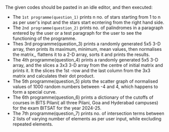 The given codes should be pasted in an idle editor, and then executed: </br>
- The `1st programme(question_1)` prints n no. of stars starting from 1 to n as per user's input and the stars start ecntering from the right hand side.</br>
- The `2nd programme(question_2)` prints no. of palindromes in a paragraph entered by the user or a test paragraph for the user to see the functioning of the programme.</br>
- Thes 3rd programme(question_3) prints a randomly generated 5x5 3-D array, then prints its maximum, minimum, mean values, then normalises the matrix,, flattens it to a 2-D array, sorts it and prints the results.</br>
- The 4th programme(question_4) prints a randomly generated 5x5 3-D array, and the slices a 3x3 3-D array from the centre of initial matrix and prints it. It the slices the 1st -row and the last column from the 3x3 matrix and calculates their dot product.</br>
- The 5th programme(question_5) plots the scatter graph of normalised values of 1000 random numbers between -4 and 4, which happens to form a special curve.</br>
- The 6th programme(question_6) prints a dictionary of the cutoffs of  courses in BITS Pilani( all three Pilani, Goa and Hyderabad campuses) for the exam BITSAT for the year 2024-25.</br>
- The 7th programme(question_7) prints no. of intersection terms between 2 lists of varying number of elements as per user input, while excluding repeated elements.
